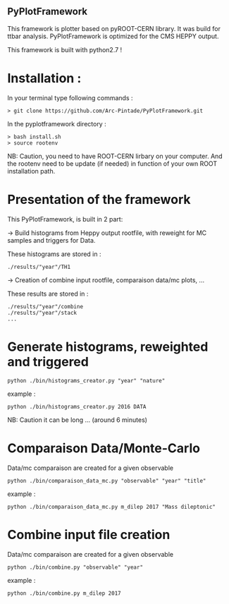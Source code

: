 
##   PyPlotFramework

This framework is plotter based on pyROOT-CERN library. It was build for ttbar analysis.
PyPlotFramework is optimized for the CMS HEPPY output.

This framework is built with python2.7 !

# Installation :

In your terminal type following commands : 

    > git clone https://github.com/Arc-Pintade/PyPlotFramework.git

In the pyplotframework directory :

    > bash install.sh
    > source rootenv

NB: Caution, you need to have ROOT-CERN lirbary on your computer. And the rootenv 
need to be update (if needed) in function of your own ROOT installation path.


# Presentation of the framework 

This PyPlotFramework, is built in 2 part: 

  -> Build histograms from Heppy output rootfile, with reweight for MC samples and 
  triggers for Data. 

  These histograms are stored in :

    ./results/"year"/TH1

  -> Creation of combine input rootfile, comparaison data/mc plots, ...

  These results are stored in :

    ./results/"year"/combine
    ./results/"year"/stack
    ...

# Generate histograms, reweighted and triggered

    python ./bin/histograms_creator.py "year" "nature"

example : 

    python ./bin/histograms_creator.py 2016 DATA

NB: Caution it can be long ... (around 6 minutes)

# Comparaison Data/Monte-Carlo

Data/mc comparaison are created for a given observable

    python ./bin/comparaison_data_mc.py "observable" "year" "title"

example : 

    python ./bin/comparaison_data_mc.py m_dilep 2017 "Mass dileptonic"

# Combine input file creation 

Data/mc comparaison are created for a given observable

    python ./bin/combine.py "observable" "year" 

example :

    python ./bin/combine.py m_dilep 2017 

